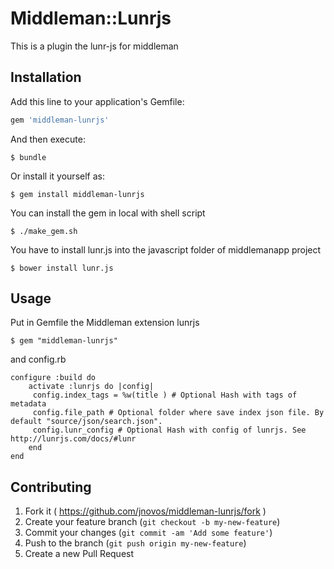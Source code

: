 # Middleman::Lunrjs

This is a plugin the lunr-js for middleman

## Installation

Add this line to your application's Gemfile:

```ruby
gem 'middleman-lunrjs'
```

And then execute:

    $ bundle 

Or install it yourself as:

    $ gem install middleman-lunrjs

You can install the gem in local with shell script 

    $ ./make_gem.sh

You have to install lunr.js into the javascript folder of middlemanapp project

    $ bower install lunr.js

## Usage
Put in Gemfile the Middleman extension lunrjs

    $ gem "middleman-lunrjs"

and config.rb 

    configure :build do
        activate :lunrjs do |config|
         config.index_tags = %w(title ) # Optional Hash with tags of metadata
         config.file_path # Optional folder where save index json file. By default "source/json/search.json".
         config.lunr_config # Optional Hash with config of lunrjs. See http://lunrjs.com/docs/#lunr
        end
    end

## Contributing

1. Fork it ( https://github.com/jnovos/middleman-lunrjs/fork )
2. Create your feature branch (`git checkout -b my-new-feature`)
3. Commit your changes (`git commit -am 'Add some feature'`)
4. Push to the branch (`git push origin my-new-feature`)
5. Create a new Pull Request

